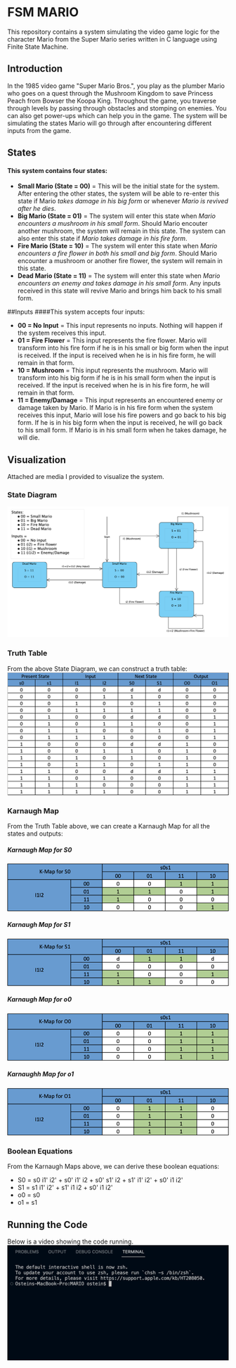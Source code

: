 # FSM MARIO
This repository contains a system simulating the video game logic for the character Mario from the Super Mario series written in C language using Finite State Machine.

## Introduction
In the 1985 video game "Super Mario Bros.", you play as the plumber Mario who goes on a quest through the Mushroom Kingdom to save Princess Peach from Bowser the Koopa King. Throughout the game, you traverse through levels by passing through obstacles and stomping on enemies. You can also get power-ups which can help you in the game. The system will be simulating the states Mario will go through after encountering different inputs from the game.

## States
#### This system contains four states:
- **Small Mario (State = 00)** = This will be the initial state for the system. After entering the other states, the system will be able to re-enter this state if Mario *takes damage in his big form* or whenever *Mario is revived after he dies*.
- **Big Mario (State = 01)** = The system will enter this state when *Mario encounters a mushroom in his small form*. Should Mario encouter another mushroom, the system will remain in this state. The system can also enter this state if *Mario takes damage in his fire form*.
- **Fire Mario (State = 10)** = The system will enter this state when *Mario encounters a fire flower in both his small and big form*. Should Mario encounter a mushroom or another fire flower, the system will remain in this state.
- **Dead Mario (State = 11)** = The system will enter this state when *Mario encounters an enemy and takes damage in his small form*. Any inputs received in this state will revive Mario and brings him back to his small form.

##Inputs
####This system accepts four inputs:
- **00 = No Input** = This input represents no inputs. Nothing will happen if the system receives this input.
- **01 = Fire Flower** = This input represents the fire flower. Mario will transform into his fire form if he is in his small or big form when the input is received. If the input is received when he is in his fire form, he will remain in that form.
- **10 = Mushroom** = This input represents the mushroom. Mario will transform into his big form if he is in his small form when the input is received. If the input is received when he is in his fire form, he will remain in that form.
- **11 = Enemy/Damage** = This input represents an encountered enemy or damage taken by Mario. If Mario is in his fire form when the system receives this input, Mario will lose his fire powers and go back to his big form. If he is in his big form when the input is received, he will go back to his small form. If Mario is in his small form when he takes damage, he will die.

## Visualization
Attached are media I provided to visualize the system.

### State Diagram
![StateDiagram](Images/StateDiagram.png)

### Truth Table
From the above State Diagram, we can construct a truth table: 
![TruthTable](Images/TruthTable.png)

### Karnaugh Map
From the Truth Table above, we can create a Karnaugh Map for all the states and outputs:
##### Karnaugh Map for S0
![KarnaughMap](Images/S0_KMap.png)
##### Karnaugh Map for S1
![KarnaughMap](Images/S1_KMap.png)
##### Karnaugh Map for o0
![KarnaughMap](Images/o0_KMap.png)
##### Karnaughh Map for o1
![KarnaughMap](Images/o1_KMap.png)

### Boolean Equations
From the Karnaugh Maps above, we can derive these boolean equations:
- S0 = s0 i1' i2' + s0' i1' i2 + s0' s1' i2 + s1' i1' i2' + s0' i1 i2'
- S1 = s1 i1' i2' + s1' i1 i2 + s0' i1  i2'
- o0 = s0
- o1 = s1

## Running the Code
Below is a video showing the code running.
![Code](Images/Code.gif)






